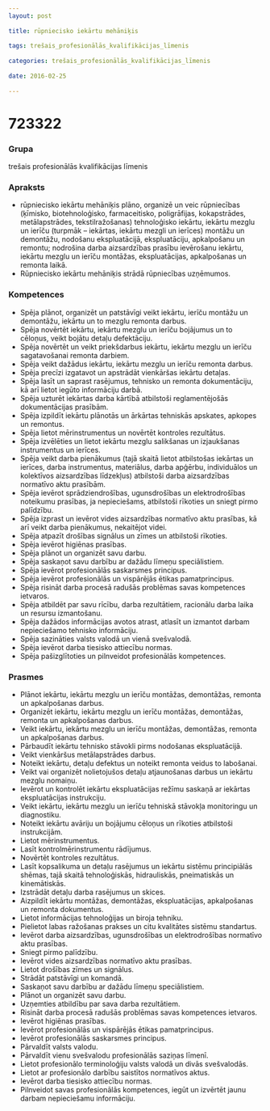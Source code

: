 ```yaml
---
layout: post
    
title: rūpniecisko iekārtu mehāniķis
    
tags: trešais_profesionālās_kvalifikācijas_līmenis
    
categories: trešais_profesionālās_kvalifikācijas_līmenis
    
date: 2016-02-25
    
---
```

# 723322

### Grupa
trešais profesionālās kvalifikācijas līmenis

### Apraksts

* rūpniecisko iekārtu mehāniķis plāno, organizē un veic rūpniecības (ķīmisko, biotehnoloģisko, farmaceitisko, poligrāfijas, kokapstrādes, metālapstrādes, tekstilražošanas) tehnoloģisko iekārtu, iekārtu mezglu un ierīču (turpmāk – iekārtas, iekārtu mezgli un ierīces) montāžu un demontāžu, nodošanu ekspluatācijā, ekspluatāciju, apkalpošanu un remontu; nodrošina darba aizsardzības prasību ievērošanu iekārtu, iekārtu mezglu un ierīču montāžas, ekspluatācijas, apkalpošanas un remonta laikā.
* Rūpniecisko iekārtu mehāniķis strādā rūpniecības uzņēmumos.

### Kompetences

* Spēja plānot, organizēt un patstāvīgi veikt iekārtu, ierīču montāžu un demontāžu, iekārtu un to mezglu remonta darbus.
* Spēja novērtēt iekārtu, iekārtu mezglu un ierīču bojājumus un to cēloņus, veikt bojātu detaļu defektāciju.
* Spēja novērtēt un veikt priekšdarbus iekārtu, iekārtu mezglu un ierīču sagatavošanai remonta darbiem.
* Spēja veikt dažādus iekārtu, iekārtu mezglu un ierīču remonta darbus.
* Spēja precīzi izgatavot un apstrādāt vienkāršas iekārtu detaļas.
* Spēja lasīt un saprast rasējumus, tehnisko un remonta dokumentāciju, kā arī lietot iegūto informāciju darbā.
* Spēja uzturēt iekārtas darba kārtībā atbilstoši reglamentējošās dokumentācijas prasībām.
* Spēja izpildīt iekārtu plānotās un ārkārtas tehniskās apskates, apkopes un remontus.
* Spēja lietot mērinstrumentus un novērtēt kontroles rezultātus.
* Spēja izvēlēties un lietot iekārtu mezglu salikšanas un izjaukšanas instrumentus un ierīces.
* Spēja veikt darba pienākumus (tajā skaitā lietot atbilstošas iekārtas un ierīces, darba instrumentus, materiālus, darba apģērbu, individuālos un kolektīvos aizsardzības līdzekļus) atbilstoši darba aizsardzības normatīvo aktu prasībām.
* Spēja ievērot sprādziendrošības, ugunsdrošības un elektrodrošības noteikumu prasības, ja nepieciešams, atbilstoši rīkoties un sniegt pirmo palīdzību.
* Spēja izprast un ievērot vides aizsardzības normatīvo aktu prasības, kā arī veikt darba pienākumus, nekaitējot videi.
* Spēja atpazīt drošības signālus un zīmes un atbilstoši rīkoties.
* Spēja ievērot higiēnas prasības.
* Spēja plānot un organizēt savu darbu.
* Spēja saskaņot savu darbību ar dažādu līmeņu speciālistiem.
* Spēja ievērot profesionālās saskarsmes principus.
* Spēja ievērot profesionālās un vispārējās ētikas pamatprincipus.
* Spēja risināt darba procesā radušās problēmas savas kompetences ietvaros.
* Spēja atbildēt par savu rīcību, darba rezultātiem, racionālu darba laika un resursu izmantošanu.
* Spēja dažādos informācijas avotos atrast, atlasīt un izmantot darbam nepieciešamo tehnisko informāciju.
* Spēja sazināties valsts valodā un vienā svešvalodā.
* Spēja ievērot darba tiesisko attiecību normas.
* Spēja pašizglītoties un pilnveidot profesionālās kompetences.

### Prasmes 
* Plānot iekārtu, iekārtu mezglu un ierīču montāžas, demontāžas, remonta un apkalpošanas darbus.
* Organizēt iekārtu, iekārtu mezglu un ierīču montāžas, demontāžas, remonta un apkalpošanas darbus.
* Veikt iekārtu, iekārtu mezglu un ierīču montāžas, demontāžas, remonta un apkalpošanas darbus.
* Pārbaudīt iekārtu tehnisko stāvokli pirms nodošanas ekspluatācijā.
* Veikt vienkāršus metālapstrādes darbus.
* Noteikt iekārtu, detaļu defektus un noteikt remonta veidus to labošanai.
* Veikt vai organizēt nolietojušos detaļu atjaunošanas darbus un iekārtu mezglu nomaiņu.
* Ievērot un kontrolēt iekārtu ekspluatācijas režīmu saskaņā ar iekārtas ekspluatācijas instrukciju.
* Veikt iekārtu, iekārtu mezglu un ierīču tehniskā stāvokļa monitoringu un diagnostiku.
* Noteikt iekārtu avāriju un bojājumu cēloņus un rīkoties atbilstoši instrukcijām.
* Lietot mērinstrumentus.
* Lasīt kontrolmērinstrumentu rādījumus.
* Novērtēt kontroles rezultātus.
* Lasīt kopsalikuma un detaļu rasējumus un iekārtu sistēmu principiālās shēmas, tajā skaitā tehnoloģiskās, hidrauliskās, pneimatiskās un kinemātiskās.
* Izstrādāt detaļu darba rasējumus un skices.
* Aizpildīt iekārtu montāžas, demontāžas, ekspluatācijas, apkalpošanas un remonta dokumentus.
* Lietot informācijas tehnoloģijas un biroja tehniku.
* Pielietot labas ražošanas prakses un citu kvalitātes sistēmu standartus.
* Ievērot darba aizsardzības, ugunsdrošības un elektrodrošības normatīvo aktu prasības.
* Sniegt pirmo palīdzību.
* Ievērot vides aizsardzības normatīvo aktu prasības.
* Lietot drošības zīmes un signālus.
* Strādāt patstāvīgi un komandā.
* Saskaņot savu darbību ar dažādu līmeņu speciālistiem.
* Plānot un organizēt savu darbu.
* Uzņemties atbildību par sava darba rezultātiem.
* Risināt darba procesā radušās problēmas savas kompetences ietvaros.
* Ievērot higiēnas prasības.
* Ievērot profesionālās un vispārējās ētikas pamatprincipus.
* Ievērot profesionālās saskarsmes principus.
* Pārvaldīt valsts valodu.
* Pārvaldīt vienu svešvalodu profesionālās saziņas līmenī.
* Lietot profesionālo terminoloģiju valsts valodā un divās svešvalodās.
* Lietot ar profesionālo darbību saistītos normatīvos aktus.
* Ievērot darba tiesisko attiecību normas.
* Pilnveidot savas profesionālās kompetences, iegūt un izvērtēt jaunu darbam nepieciešamu informāciju.